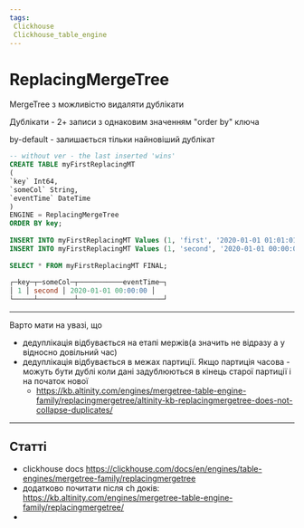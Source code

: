 ```yaml
---
tags:
 Clickhouse
 Clickhouse_table_engine
---
```


# ReplacingMergeTree

MergeTree з можливістю видаляти дублікати

Дублікати - 2+ записи з однаковим значенням "order by" ключа

by-default - залишається тільки найновіший дублікат


```sql
-- without ver - the last inserted 'wins'  
CREATE TABLE myFirstReplacingMT  
(  
`key` Int64,  
`someCol` String,  
`eventTime` DateTime  
)  
ENGINE = ReplacingMergeTree  
ORDER BY key;  
  
INSERT INTO myFirstReplacingMT Values (1, 'first', '2020-01-01 01:01:01');  
INSERT INTO myFirstReplacingMT Values (1, 'second', '2020-01-01 00:00:00');  
  
SELECT * FROM myFirstReplacingMT FINAL;  
  
┌─key─┬─someCol─┬───────────eventTime─┐  
│ 1 │ second │ 2020-01-01 00:00:00 │  
└─────┴─────────┴─────────────────────┘
```

---

Варто мати на увазі, що 

- дедуплікація відбувається на етапі мержів(а значить не відразу а у відносно довільний час)
- дедуплікація відбувається в межах партиції. Якщо партиція часова - можуть бути дублі коли дані задублюються в кінець старої партиції і на початок нової
	- https://kb.altinity.com/engines/mergetree-table-engine-family/replacingmergetree/altinity-kb-replacingmergetree-does-not-collapse-duplicates/


---


## Статті

- clickhouse docs https://clickhouse.com/docs/en/engines/table-engines/mergetree-family/replacingmergetree
- додатково почитати після ch доків: https://kb.altinity.com/engines/mergetree-table-engine-family/replacingmergetree/
- 